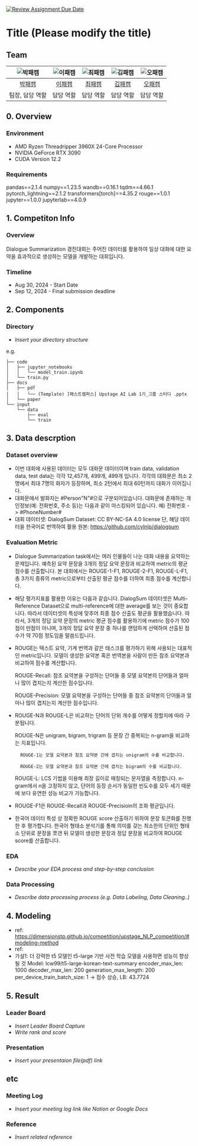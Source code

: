 [![Review Assignment Due Date](https://classroom.github.com/assets/deadline-readme-button-22041afd0340ce965d47ae6ef1cefeee28c7c493a6346c4f15d667ab976d596c.svg)](https://classroom.github.com/a/zHsKfIy0)
# Title (Please modify the title)
## Team

| ![박패캠](https://avatars.githubusercontent.com/u/156163982?v=4) | ![이패캠](https://avatars.githubusercontent.com/u/156163982?v=4) | ![최패캠](https://avatars.githubusercontent.com/u/156163982?v=4) | ![김패캠](https://avatars.githubusercontent.com/u/156163982?v=4) | ![오패캠](https://avatars.githubusercontent.com/u/156163982?v=4) |
| :--------------------------------------------------------------: | :--------------------------------------------------------------: | :--------------------------------------------------------------: | :--------------------------------------------------------------: | :--------------------------------------------------------------: |
|            [박패캠](https://github.com/UpstageAILab)             |            [이패캠](https://github.com/UpstageAILab)             |            [최패캠](https://github.com/UpstageAILab)             |            [김패캠](https://github.com/UpstageAILab)             |            [오패캠](https://github.com/UpstageAILab)             |
|                            팀장, 담당 역할                             |                            담당 역할                             |                            담당 역할                             |                            담당 역할                             |                            담당 역할                             |

## 0. Overview
### Environment
- AMD Ryzen Threadripper 3960X 24-Core Processor
- NVIDIA GeForce RTX 3090
- CUDA Version 12.2

### Requirements
pandas==2.1.4
numpy==1.23.5
wandb==0.16.1
tqdm==4.66.1
pytorch_lightning==2.1.2
transformers[torch]==4.35.2
rouge==1.0.1
jupyter==1.0.0
jupyterlab==4.0.9

## 1. Competiton Info

### Overview

Dialogue Summarization 경진대회는 주어진 데이터를 활용하여 일상 대화에 대한 요약을 효과적으로 생성하는 모델을 개발하는 대회입니다. 

### Timeline

- Aug 30, 2024 - Start Date
- Sep 12, 2024 - Final submission deadline

## 2. Components

### Directory

- _Insert your directory structure_

e.g.
```
├── code
│   ├── jupyter_notebooks
│   │   └── model_train.ipynb
│   └── train.py
├── docs
│   ├── pdf
│   │   └── (Template) [패스트캠퍼스] Upstage AI Lab 1기_그룹 스터디 .pptx
│   └── paper
└── input
    └── data
        ├── eval
        └── train
```

## 3. Data descrption

### Dataset overview

- 이번 대회에 사용된 데이터는 모두 대화문 데이터이며 train data, validation data, test data는 각각 12,457개, 499개, 499개 입니다. 각각의 대화문은 최소 2명에서 최대 7명의 화자가 등장하며, 최소 2턴에서 최대 60턴까지 대화가 이어집니다.
- 대화문에서 발화자는 #Person"N"#으로 구분되어있습니다. 대화문에 존재하는 개인정보(예: 전화번호, 주소 등)는 다음과 같이 마스킹되어 있습니다. 예) 전화번호 -> #PhoneNumber#
- 대회 데이터셋: DialogSum Dataset: CC BY-NC-SA 4.0 license 단, 해당 데이터을 한국어로 번역하여 활용 원본: https://github.com/cylnlp/dialogsum

### Evaluation Metric

- Dialogue Summarization task에서는 여러 인물들이 나눈 대화 내용을 요약하는 문제입니다. 예측된 요약 문장을 3개의 정답 요약 문장과 비교하여 metric의 평균 점수를 산출합니다. 본 대회에서는 ROUGE-1-F1, ROUGE-2-F1, ROUGE-L-F1, 총 3가지 종류의 metric으로부터 산출된 평균 점수를 더하여 최종 점수를 계산합니다.

- 해당 평가지표를 활용한 이유는 다음과 같습니다. DialogSum 데이터셋은 Multi-Reference Dataset으로 multi-reference에 대한 average를 보는 것이 중요합니다. 따라서 데이터셋의 특성에 맞추어 최종 점수 산출도 평균을 활용했습니다. 따라서, 3개의 정답 요약 문장의 metric 평균 점수를 활용하기에 metric 점수가 100점이 만점이 아니며, 3개의 정답 요약 문장 중 하나를 랜덤하게 선택하여 산출된 점수가 약 70점 정도임을 말씀드립니다.

- ROUGE는 텍스트 요약, 기계 번역과 같은 태스크를 평가하기 위해 사용되는 대표적인 metric입니다. 모델이 생성한 요약본 혹은 번역본을 사람이 만든 참조 요약본과 비교하여 점수를 계산합니다.

    ROUGE-Recall: 참조 요약본을 구성하는 단어들 중 모델 요약본의 단어들과 얼마나 많이 겹치는지 계산한 점수입니다.
    
    ROUGE-Precision: 모델 요약본을 구성하는 단어들 중 참조 요약본의 단어들과 얼마나 많이 겹치는지 계산한 점수입니다.

- ROUGE-N과 ROUGE-L은 비교하는 단어의 단위 개수를 어떻게 정할지에 따라 구분됩니다.

    ROUGE-N은 unigram, bigram, trigram 등 문장 간 중복되는 n-gram을 비교하는 지표입니다.
    
        ROUGE-1는 모델 요약본과 참조 요약본 간에 겹치는 unigram의 수를 비교합니다.
        
        ROUGE-2는 모델 요약본과 참조 요약본 간에 겹치는 bigram의 수를 비교합니다.
    
    ROUGE-L: LCS 기법을 이용해 최장 길이로 매칭되는 문자열을 측정합니다. n-gram에서 n을 고정하지 않고, 단어의 등장 순서가 동일한 빈도수를 모두 세기 때문에 보다 유연한 성능 비교가 가능합니다.

- ROUGE-F1은 ROUGE-Recall과 ROUGE-Precisioin의 조화 평균입니다.

- 한국어 데이터 특성 상 정확한 ROUGE score 산출하기 위하여 문장 토큰화를 진행한 후 평가합니다. 한국어 형태소 분석기를 통해 의미를 갖는 최소한의 단위인 형태소 단위로 문장을 쪼갠 뒤 모델이 생성한 문장과 정답 문장을 비교하여 ROUGE score를 산출합니다.

### EDA

- _Describe your EDA process and step-by-step conclusion_

### Data Processing

- _Describe data processing process (e.g. Data Labeling, Data Cleaning..)_

## 4. Modeling

- ref: https://dimensionstp.github.io/competition/upstage_NLP_competition/#modeling-method
- ref:
- 가설1: 더 강력한 t5 모델인 t5-large 기반 사전 학습 모델을 사용하면 성능이 향상될 것
    Model: lcw99/t5-large-korean-text-summary
    encoder_max_len: 1000
    decoder_max_len: 200
    generation_max_length: 200
    per_device_train_batch_size: 1
    -> 점수 상승, LB: 43.7724

## 5. Result

### Leader Board

- _Insert Leader Board Capture_
- _Write rank and score_

### Presentation

- _Insert your presentaion file(pdf) link_

## etc

### Meeting Log

- _Insert your meeting log link like Notion or Google Docs_

### Reference

- _Insert related reference_
